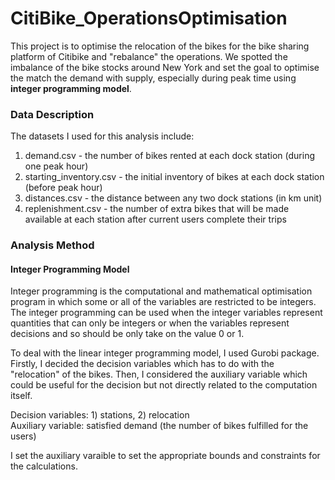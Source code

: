 # CitiBike_OperationsOptimisation
This project is to optimise the relocation of the bikes for the bike sharing platform of Citibike and "rebalance" the operations.
We spotted the imbalance of the bike stocks around New York and set the goal to optimise the match the demand with supply, especially during peak time using **integer programming model**. 


### Data Description
The datasets I used for this analysis include:

1. demand.csv - the number of bikes rented at each dock station (during one peak hour)
2. starting_inventory.csv - the initial inventory of bikes at each dock station (before peak hour)
3. distances.csv - the distance between any two dock stations (in km unit)
4. replenishment.csv - the number of extra bikes that will be made available at each station after current users complete their trips

### Analysis Method 
#### Integer Programming Model
Integer programming is the computational and mathematical optimisation program in which some or all of the variables are restricted to be integers. The integer programming can be used when the integer variables represent quantities that can only be integers or when the variables represent decisions and so should be only take on the value 0 or 1.

To deal with the linear integer programming model, I used Gurobi package. Firstly, I decided the decision variables which has to do with the "relocation" of the bikes. Then, I considered the auxiliary variable which could be useful for the decision but not directly related to the computation itself. 

Decision variables: 1) stations, 2) relocation \
Auxiliary variable: satisfied demand (the number of bikes fulfilled for the users)
 
I set the auxiliary varaible to set the appropriate bounds and constraints for the calculations.
